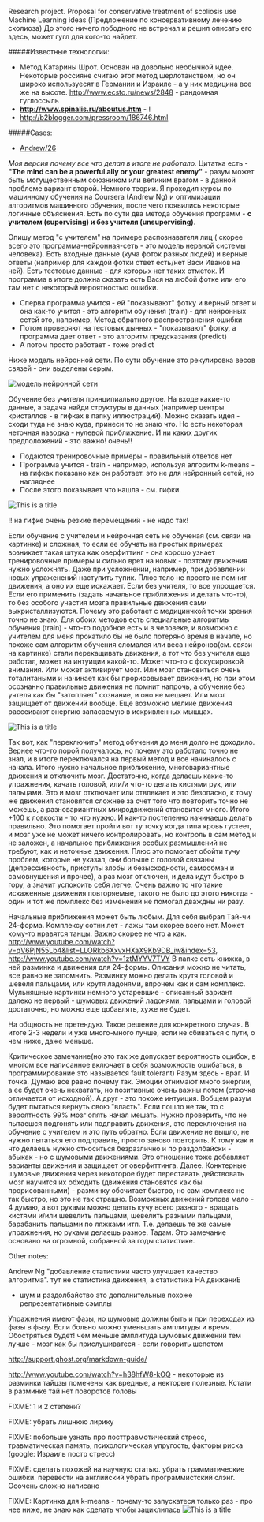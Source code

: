 Research project. Proposal for conservative treatment of scoliosis use Machine Learning ideas
(Предложение по консервативному лечению сколиоза)
До этого ничего пободного не встречал и решил описать его здесь, может гугл для
кого-то найдет. 

#####Известные технологии:
- Метод Катарины Шрот. Основан на довольно необычной идее. Некоторые россияне считаю этот метод шерлотанством, но он 
широко используесят в Германии и Израиле - а у них медицина все же на высоте. http://www.ecsto.ru/news/2848 - рандомная гуглоссыль
- **http://www.spinalis.ru/aboutus.htm** - !
- http://b2blogger.com/pressroom/186746.html

#####Cases:
- [Andrew/26](cases/main.md)

*Моя версия почему все что делал в итоге не работало.* Цитатка есть - **"The mind can be a powerful ally or
your greatest enemy"** - разум может быть могущественным союзником или великим врагом - в 
данной проблеме вариант второй. Немного теории. Я проходил курсы по машинному обучения на Coursera (Andrew Ng) и оптимизации 
алгоритмов машинного обучения, после чего появились некоторые логичные объяснения. Есть по сути два 
метода обучения программ - **с учителем (supervising) и без учителя (unsupervising)**. 


Опишу метод "с учителем" на примере распознавателя лиц (
скорее всего это программа-нейронная-сеть - это модель нервной системы человека). Есть входные 
данные (куча фоток разных людей) и верные ответы (например для каждой фотки ответ есть/нет Васи Иванов
на ней). Есть тестовые данные - для которых нет таких отметок. И программа в итоге должна сказать есть 
Вася на любой фотке или его там нет с некоторый вероятностью ошибки.
- Сперва программа учится - ей "показывают" фотку и верный ответ и она как-то учится - 
это алгоритм обучения (train) - для нейронных сетей это, например, 
Метод обратного распространения ошибки
- Потом проверяют на тестовых дынных - "показывают" фотку, а программа дает ответ - 
это алгоритм предсказания (predict)
- А потом просто работает - тоже predict

Ниже модель нейронной сети. По сути обучение это рекулировка весов связей - они выделены серым.

![модель нейронной сети](imgs/km_perceptron_01.jpg)


Обучение без учителя принципиально другое. На входе какие-то данные, а задача найди структуры в 
данных (например центры кристаллов - в гифках в папку иллюстраций). Можно сказать идея - 
сходи туда не знаю куда, принеси то не знаю что. Но есть некоторая неточная наводка - 
нулевой приближение. И ни каких других предположений - это важно! очень!!
- Подаются тренировочные примеры - правильный ответов нет
- Программа учится - train - например, используя алгоритм k-means - на гифках показано как он работает.
это не для нейронный сетей, но нагляднее
- После этого показывает что нашла - см. гифки.

![This is a title](imgs/left.gif)

!! на гифке очень резкие перемещений - не надо так!

Если обучение с учителем и нейронная сеть не обученая (см. связи на картинке) и сложная, то если ее обучать на 
простых примерах возникает такая штука как оверфиттинг - она хорошо узнает тренировочные 
примеры и сильно врет на новых - поэтому движения нужно усложнять. Даже при усложнении, например, 
при добавлении новых упраженений наступить тупик. Плюс тело не просто не помнит движения, а оно их еще искажает. 
Если без учителя, то все упрощается. Если его применить (задать начальное приближения и 
делать что-то), то без особого участия мозга правильные движения сами выкристаллизуются. 
Почему это работает с медицинчкой точки зрения точно не знаю. Для обоих методов есть специальные 
алгоритмы обучения (train) - что-то подобное есть и в человеке, и возможно с учителем для меня 
прокатило бы не было потеряно время в начале, но похоже сам алгоритм обучения сломался или веса нейронов(см. связи на картинке)
 стали перекащивать движения, а тот 
что без учителя еще работал, может на интуиции какой-то. Может что-то с фокусировкой внимания. 
Или может активирует мозг. Или мозг становиться очень тоталитаными и начинает как бы прорисовывает 
движения, но при этом осознанно правильные движения не помнит напрочь, а обучение без учтеля как бы 
"затопляет" сознание, и оно не мешает. Или мозг защищает от движений вообще. Еще возможно мелкие движения рассеивают 
энергию запасаемую в искривленных мышцах.

![This is a title](imgs/1.jpeg)

Так вот, как "переключить" метод обучения до меня долго не доходило. Вернее что-то порой получалось, 
но почему это работало точно не знал, и в итоге переключался на первый метод и все начиналось с начала.
Итого нужно начальное приближение, многовариантные движения и отключить мозг. 
Достаточно, когда делаешь какие-то упражнения, качать головой, или/и что-то делать кистями рук, 
или пальцами. Это и мозг отключает или отвлекает и это безопасно, к тому же движения становятся 
сложнее за счет того что повторить точно не можешь, а разновариантных микродвижений становится много. 
Итого +100 к ловкости - то что нужно. И как-то постепенно начинаешь делать правильно. Это помогает 
пройти вот ту точку когда типа кровь густеет, и мозг уже не может ничего контролировать, но контроль 
в сам метод и не заложен, а начальное приближения особых размышлений не требуют, как и неточные 
движения. Плюс это помогает обойти тучу проблем, которые не указал, они больше с головой связаны 
(депрессивность, приступы злобы и безысходности, самообман и самовнушения и прочее), 
а раз мозг отключен, и дела идут быстро в гору, а значит успокоить себя 
легче. Очень важно то что такие искаженные движения повторяемые, такого не было до этого никогда -
один и тот же помплекс без изменений не помогал дваждны ни разу.


Начальные приближения может быть любым. Для себя выбрал Tай-чи 24-форма. Комплексу сотни лет - 
лажы там скорее всего нет. Может кому-то нравятся танцы. Важно скорее не что а как.
http://www.youtube.com/watch?v=qV6PjN55Lb4&list=LLORkb6XxvxHXaX9Kb9DB_iw&index=53, 
http://www.youtube.com/watch?v=1ztMYYV7TVY
В папке есть книжка, в ней разминка и движения для 24-формы. Описания можно не читать, все 
равно не запомнить. Разминку можно делать крутя головой и шевеля пальцами, или крутя ладонями, 
впрочем как и сам комплекс. Мульняшные картинки немного устаревшие - описанный вариант далеко не 
первый - шумовых движений ладонями, пальцами и головой достаточно, но можно еще добавлять, хуже не будет.


На общность не претендую. Такое решение для конкретного случая. В 
итоге 2-3 недели и уже много-много лучше, если не сбиваться с пути, о чем ниже, даже меньше.


Критическое замечание(но это так же допускает вероятность ошибок, в многом все написанное включает в себя возможность
ошибаться, в программирование это называется fault tolerant)
Разум здесь - враг. И точка. Думаю все равно почему так. Эмоции отнимают много энергии, а ее будет очень нехватать,
но позитивные очень важны потом (строчка отличается от исходной). А друг - это похоже интуиция. Вобщем разум будет пытаться вернуть свою 
"власть". Если пошло не так, то с вероятность 99% мозг опять начал мешать. Нужно проверить, что не 
пытаешся подгонять или подправить движения, это переключения на обучение с учителем и это путь обратно. 
Если движение не вышло, не нужно пытаться его подправить, просто заново повторить. К тому как и что 
делаешь нужно относиться безразлично и по раздолбайски - абыкак - но с шумовыми движениями. Это 
отношение тоже добавляет варианты движения и защищает от оверфиттинга. Далее. Конктерные шумовые 
движения через некоторое будет переставать действовать мозг научится их обходить (движения становятся 
как бы прорисованными) - разминку обсчитает быстро, но сам комплекс не так быстро, но это не так страшно. 
Возможных движений голова мало - 4 думаю, а вот руками можно делать кучу всего разного - вращать 
кистями и/или шевелить пальцами, шевелить разными пальцами, барабанить пальцами по ляжками итп. 
Т.е. делаешь те же самые упражнения, но руками делаешь разное. Тадам. Это замечание основано на 
огромной, собранной за годы статистике.

Other notes:

Andrew Ng "добавление статистики часто улучшает качество алгоритма". тут не статистика движения, а статистика НА движениЕ 
- шум и раздолбайство это дополнительные похоже репрезентативные сэмплы

Упражнения имеют фазы, но шумовые должны быть и при переходах из фазы в фызу.
Если больно можно уменьшать амплитуды и время. Обостряться будет!
чем меньше амплитуда шумовых движений тем лучше - мозг как бы прислушиватеся - если говорить шепотом

http://support.ghost.org/markdown-guide/

http://www.youtube.com/watch?v=h38hfW8-kOQ - некоторые из разминки тайцзы помечены как вредные, 
а некторые полезные. Кстати в разминке тай нет поворотов головы

FIXME: 1 и 2 степени?

FIXME: убрать лишнюю лирику

FIXME: побольше узнать про посттравмотический стресс, травматическая память, психологическая упругость, факторы риска (google: Израиль постр стресс)

FIXME: сделать похожей на научную статью. убрать грамматические ошибки. перевести на английский
убрать программистский слэнг. Ооочень сложно написано

FIXME: Картинка для k-means - почему-то запускатеся только раз - про нее ниже, не знаю как сделать чтобы зациклилась
![This is a title](imgs/left.gif)


